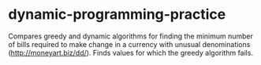 # dynamic-programming-practice

Compares greedy and dynamic algorithms for finding the minimum number of bills required to make change in a currency with unusual denominations (http://moneyart.biz/dd/).  Finds values for which the greedy algorithm fails.
